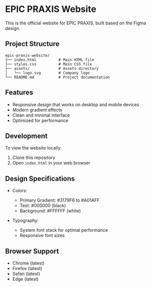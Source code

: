 # EPIC PRAXIS Website

This is the official website for EPIC PRAXIS, built based on the Figma design.

## Project Structure

```
epic-praxis-website/
├── index.html          # Main HTML file
├── styles.css          # Main CSS file
├── assets/             # Assets directory
│   └── logo.svg        # Company logo
└── README.md           # Project documentation
```

## Features

- Responsive design that works on desktop and mobile devices
- Modern gradient effects
- Clean and minimal interface
- Optimized for performance

## Development

To view the website locally:

1. Clone this repository
2. Open `index.html` in your web browser

## Design Specifications

- Colors:
  - Primary Gradient: #3179F6 to #A01AFF
  - Text: #000000 (black)
  - Background: #FFFFFF (white)

- Typography:
  - System font stack for optimal performance
  - Responsive font sizes

## Browser Support

- Chrome (latest)
- Firefox (latest)
- Safari (latest)
- Edge (latest) 